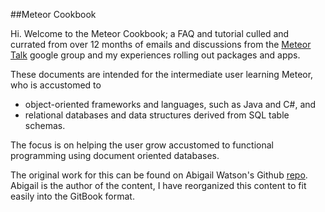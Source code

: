 ##Meteor Cookbook

Hi.  Welcome to the Meteor Cookbook; a FAQ and tutorial culled and currated from over 12 months of emails and discussions from the [Meteor Talk](https://groups.google.com/forum/#!forum/meteor-talk) google group and my experiences rolling out packages and apps.  

These documents are intended for the intermediate user learning Meteor, who is accustomed to 

- object-oriented frameworks and languages, such as Java and C#, and 
- relational databases and data structures derived from SQL table schemas.  

The focus is on helping the user grow accustomed to functional programming using document oriented databases.

The original work for this can be found on Abigail Watson's Github [repo](https://github.com/awatson1978/meteor-cookbook). Abigail is the author of the content, I have reorganized this content to fit easily into the GitBook format.





